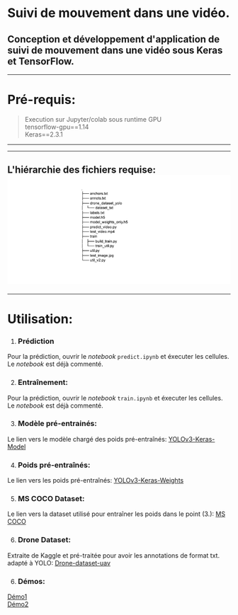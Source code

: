 # Suivi de mouvement dans une vidéo.
Conception et développement d'application de suivi de mouvement dans une vidéo sous Keras et TensorFlow.
---
---
# Pré-requis: 

> Execution sur Jupyter/colab sous runtime GPU  
> tensorflow-gpu==1.14  
> Keras==2.3.1  

---
---
L'hiérarchie des fichiers requise: 
![alt text](https://github.com/BMouhcine/RT-Object-Detection/blob/master/781974614.jpg?raw=true)
---
---


# Utilisation:


1) ###    Prédiction


Pour la prédiction, ouvrir le *notebook* `predict.ipynb` et éxecuter les cellules. Le *notebook* est déjà commenté.


2) ###    Entraînement:
Pour la prédiction, ouvrir le *notebook* `train.ipynb` et éxecuter les cellules. Le *notebook* est déjà commenté.

3) ###    Modèle pré-entrainés:
Le lien vers le modèle chargé des poids pré-entraînés: [YOLOv3-Keras-Model](https://drive.google.com/file/d/1-57r1SHbGcfKJDXSv1I_NaeR13A8_6Dk/view?usp=sharing)

4) ###    Poids pré-entraînés:
Le lien vers les poids pré-entraînés: [YOLOv3-Keras-Weights](https://drive.google.com/file/d/1dOgWh0qGoatspBisG31fF1SpWVQ-jxZe/view?usp=sharing)

5) ###    MS COCO Dataset: 
Le lien vers la dataset utilisé pour entraîner les poids dans le point (3.): [MS COCO](http://cocodataset.org/)

6) ###    Drone Dataset: 
Extraite de Kaggle et pré-traitée pour avoir les annotations de format txt. adapté à YOLO: [Drone-dataset-uav](https://drive.google.com/file/d/1n5r4TSCzd9oT1Dc7sE3kY9vT3KJEBCQH/view?usp=sharing)

6) ###    Démos:  
[Démo1](https://drive.google.com/file/d/1EAIBGjd_MuLxEfmto-nLDdUt7TqtU0mU/view?usp=sharing)  
[Démo2](https://drive.google.com/file/d/1Y3V_cewd2jg2y_vatq8oVtXbPp63HVan/view?usp=sharing)
